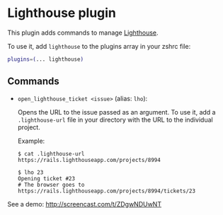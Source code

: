 # Lighthouse plugin

This plugin adds commands to manage [Lighthouse](https://lighthouseapp.com/).

To use it, add `lighthouse` to the plugins array in your zshrc file:

```zsh
plugins=(... lighthouse)
```

## Commands

- `open_lighthouse_ticket <issue>` (alias: `lho`):

  Opens the URL to the issue passed as an argument. To use it, add a `.lighthouse-url`
  file in your directory with the URL to the individual project.

  Example:

  ```console
  $ cat .lighthouse-url
  https://rails.lighthouseapp.com/projects/8994

  $ lho 23
  Opening ticket #23
  # The browser goes to https://rails.lighthouseapp.com/projects/8994/tickets/23
  ```

See a demo: http://screencast.com/t/ZDgwNDUwNT
